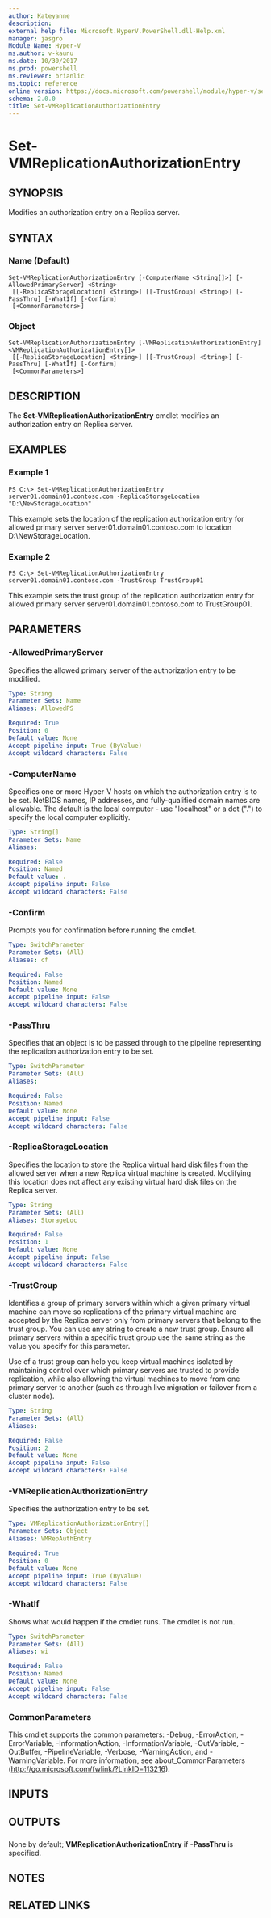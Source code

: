 ```yaml
---
author: Kateyanne
description: 
external help file: Microsoft.HyperV.PowerShell.dll-Help.xml
manager: jasgro
Module Name: Hyper-V
ms.author: v-kaunu
ms.date: 10/30/2017
ms.prod: powershell
ms.reviewer: brianlic
ms.topic: reference
online version: https://docs.microsoft.com/powershell/module/hyper-v/set-vmreplicationauthorizationentry?view=windowsserver2012r2-ps&wt.mc_id=ps-gethelp
schema: 2.0.0
title: Set-VMReplicationAuthorizationEntry
---
```


# Set-VMReplicationAuthorizationEntry

## SYNOPSIS
Modifies an authorization entry on a Replica server.

## SYNTAX

### Name (Default)
```
Set-VMReplicationAuthorizationEntry [-ComputerName <String[]>] [-AllowedPrimaryServer] <String>
 [[-ReplicaStorageLocation] <String>] [[-TrustGroup] <String>] [-PassThru] [-WhatIf] [-Confirm]
 [<CommonParameters>]
```

### Object
```
Set-VMReplicationAuthorizationEntry [-VMReplicationAuthorizationEntry] <VMReplicationAuthorizationEntry[]>
 [[-ReplicaStorageLocation] <String>] [[-TrustGroup] <String>] [-PassThru] [-WhatIf] [-Confirm]
 [<CommonParameters>]
```

## DESCRIPTION
The **Set-VMReplicationAuthorizationEntry** cmdlet modifies an authorization entry on Replica server.

## EXAMPLES

### Example 1
```
PS C:\> Set-VMReplicationAuthorizationEntry server01.domain01.contoso.com -ReplicaStorageLocation "D:\NewStorageLocation"
```

This example sets the location of the replication authorization entry for allowed primary server server01.domain01.contoso.com to location D:\NewStorageLocation.

### Example 2
```
PS C:\> Set-VMReplicationAuthorizationEntry server01.domain01.contoso.com -TrustGroup TrustGroup01
```

This example sets the trust group of the replication authorization entry for allowed primary server server01.domain01.contoso.com to TrustGroup01.

## PARAMETERS

### -AllowedPrimaryServer
Specifies the allowed primary server of the authorization entry to be modified.

```yaml
Type: String
Parameter Sets: Name
Aliases: AllowedPS

Required: True
Position: 0
Default value: None
Accept pipeline input: True (ByValue)
Accept wildcard characters: False
```

### -ComputerName
Specifies one or more Hyper-V hosts on which the authorization entry is to be set.
NetBIOS names, IP addresses, and fully-qualified domain names are allowable.
The default is the local computer - use "localhost" or a dot (".") to specify the local computer explicitly.

```yaml
Type: String[]
Parameter Sets: Name
Aliases: 

Required: False
Position: Named
Default value: .
Accept pipeline input: False
Accept wildcard characters: False
```

### -Confirm
Prompts you for confirmation before running the cmdlet.

```yaml
Type: SwitchParameter
Parameter Sets: (All)
Aliases: cf

Required: False
Position: Named
Default value: None
Accept pipeline input: False
Accept wildcard characters: False
```

### -PassThru
Specifies that an object is to be passed through to the pipeline representing the replication authorization entry to be set.

```yaml
Type: SwitchParameter
Parameter Sets: (All)
Aliases: 

Required: False
Position: Named
Default value: None
Accept pipeline input: False
Accept wildcard characters: False
```

### -ReplicaStorageLocation
Specifies the location to store the Replica virtual hard disk files from the allowed server when a new Replica virtual machine is created.
Modifying this location does not affect any existing virtual hard disk files on the Replica server.

```yaml
Type: String
Parameter Sets: (All)
Aliases: StorageLoc

Required: False
Position: 1
Default value: None
Accept pipeline input: False
Accept wildcard characters: False
```

### -TrustGroup
Identifies a group of primary servers within which a given primary virtual machine can move so replications of the primary virtual machine are accepted by the Replica server only from primary servers that belong to the trust group.
You can use any string to create a new trust group.
Ensure all primary servers within a specific trust group use the same string as the value you specify for this parameter.

Use of a trust group can help you keep virtual machines isolated by maintaining control over which primary servers are trusted to provide replication, while also allowing the virtual machines to move from one primary server to another (such as through live migration or failover from a cluster node).

```yaml
Type: String
Parameter Sets: (All)
Aliases: 

Required: False
Position: 2
Default value: None
Accept pipeline input: False
Accept wildcard characters: False
```

### -VMReplicationAuthorizationEntry
Specifies the authorization entry to be set.

```yaml
Type: VMReplicationAuthorizationEntry[]
Parameter Sets: Object
Aliases: VMRepAuthEntry

Required: True
Position: 0
Default value: None
Accept pipeline input: True (ByValue)
Accept wildcard characters: False
```

### -WhatIf
Shows what would happen if the cmdlet runs. The cmdlet is not run.

```yaml
Type: SwitchParameter
Parameter Sets: (All)
Aliases: wi

Required: False
Position: Named
Default value: None
Accept pipeline input: False
Accept wildcard characters: False
```

### CommonParameters
This cmdlet supports the common parameters: -Debug, -ErrorAction, -ErrorVariable, -InformationAction, -InformationVariable, -OutVariable, -OutBuffer, -PipelineVariable, -Verbose, -WarningAction, and -WarningVariable. For more information, see about_CommonParameters (http://go.microsoft.com/fwlink/?LinkID=113216).

## INPUTS

## OUTPUTS

###  
None by default; **VMReplicationAuthorizationEntry** if **-PassThru** is specified.

## NOTES

## RELATED LINKS

